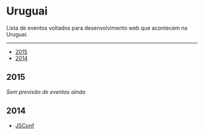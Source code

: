 # Uruguai

Lista de eventos voltados para desenvolvimento web que acontecem na Uruguai.

----

* [2015](#2015)
* [2014](#2014)

## 2015

*Sem previsão de eventos ainda*

## 2014

- [JSConf](http://jsconf.uy/)
